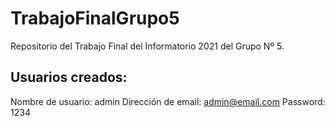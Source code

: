 # TrabajoFinalGrupo5
Repositorio del Trabajo Final del Informatorio 2021 del Grupo Nº 5.

## Usuarios creados:
Nombre de usuario: admin
Dirección de email: admin@email.com
Password: 1234
